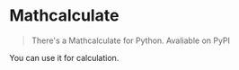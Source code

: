 # Mathcalculate
> There's a Mathcalculate for Python. Avaliable on PyPI

You can use it for calculation.
